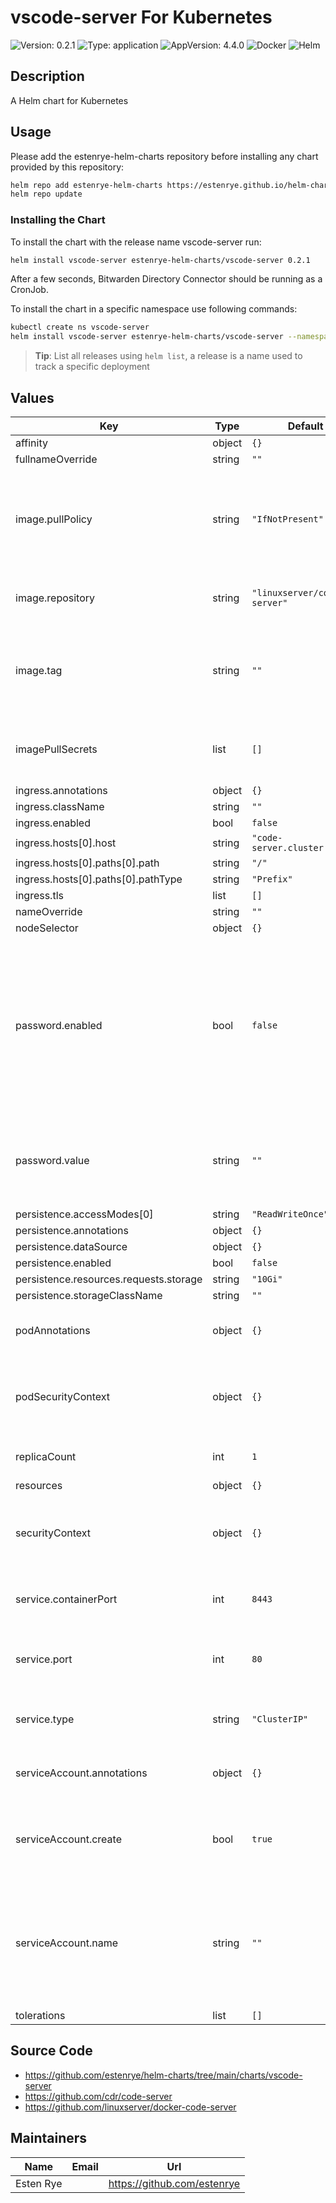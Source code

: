# vscode-server For Kubernetes

![Version: 0.2.1](https://img.shields.io/badge/Version-0.2.1-informational?style=flat-square) ![Type: application](https://img.shields.io/badge/Type-application-informational?style=flat-square) ![AppVersion: 4.4.0](https://img.shields.io/badge/AppVersion-4.4.0-informational?style=flat-square) ![Docker](https://img.shields.io/badge/docker-2496ED?style=for-the-badge&logo=docker&logoColor=white)
![Helm](https://img.shields.io/badge/helm-0F1689?style=for-the-badge&logo=helm&logoColor=white)

## Description

A Helm chart for Kubernetes

## Usage

Please add the estenrye-helm-charts repository before installing any chart provided by this repository:

```bash
helm repo add estenrye-helm-charts https://estenrye.github.io/helm-charts
helm repo update
```

### Installing the Chart

To install the chart with the release name vscode-server run:

```bash
helm install vscode-server estenrye-helm-charts/vscode-server 0.2.1
```

After a few seconds, Bitwarden Directory Connector should be running as a CronJob.

To install the chart in a specific namespace use following commands:

```bash
kubectl create ns vscode-server
helm install vscode-server estenrye-helm-charts/vscode-server --namespace vscode-server --version 0.2.1
```

> **Tip**: List all releases using `helm list`, a release is a name used to track a specific deployment

## Values

| Key | Type | Default | Description |
|-----|------|---------|-------------|
| affinity | object | `{}` |  |
| fullnameOverride | string | `""` |  |
| image.pullPolicy | string | `"IfNotPresent"` | Configures the image pull policy.  Valid options include [`Always`, `IfNotPresent`, `Never`] |
| image.repository | string | `"linuxserver/code-server"` | Docker Image Repository Name. |
| image.tag | string | `""` | (string) Overrides the image tag whose default is the chart appVersion. |
| imagePullSecrets | list | `[]` | image pull secrets to retrieve image if required. |
| ingress.annotations | object | `{}` |  |
| ingress.className | string | `""` |  |
| ingress.enabled | bool | `false` |  |
| ingress.hosts[0].host | string | `"code-server.cluster.local"` |  |
| ingress.hosts[0].paths[0].path | string | `"/"` |  |
| ingress.hosts[0].paths[0].pathType | string | `"Prefix"` |  |
| ingress.tls | list | `[]` |  |
| nameOverride | string | `""` |  |
| nodeSelector | object | `{}` |  |
| password.enabled | bool | `false` | When true, enables creation of secret containing the code server password and mapping of that secret to the PASSWORD environment variable. |
| password.value | string | `""` | Value of the password to set and map to the PASSWORD environment variable. |
| persistence.accessModes[0] | string | `"ReadWriteOnce"` |  |
| persistence.annotations | object | `{}` |  |
| persistence.dataSource | object | `{}` |  |
| persistence.enabled | bool | `false` |  |
| persistence.resources.requests.storage | string | `"10Gi"` |  |
| persistence.storageClassName | string | `""` |  |
| podAnnotations | object | `{}` | map of annotations to apply to the pod. |
| podSecurityContext | object | `{}` | map of pod security context settings to apply to the pod. |
| replicaCount | int | `1` | Number of replicas to provision. |
| resources | object | `{}` |  |
| securityContext | object | `{}` | map of security context settings to apply to the pod. |
| service.containerPort | int | `8443` | port the service should sent traffic to. |
| service.port | int | `80` | port the service should receive traffic on. |
| service.type | string | `"ClusterIP"` | specifies the Kubernetes Service type to create. |
| serviceAccount.annotations | object | `{}` | Annotations to add to the service account |
| serviceAccount.create | bool | `true` | Specifies whether a service account should be created |
| serviceAccount.name | string | `""` | The name of the service account to use. If not set and create is true, a name is generated using the fullname template |
| tolerations | list | `[]` |  |

## Source Code

* <https://github.com/estenrye/helm-charts/tree/main/charts/vscode-server>
* <https://github.com/cdr/code-server>
* <https://github.com/linuxserver/docker-code-server>

## Maintainers

| Name | Email | Url |
| ---- | ------ | --- |
| Esten Rye |  | https://github.com/estenrye |
